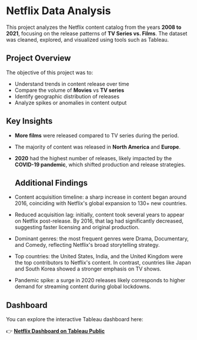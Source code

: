 # Netflix Data Analysis 

This project analyzes the Netflix content catalog from the years **2008 to 2021**, focusing on the release patterns of **TV Series vs. Films**. The dataset was cleaned, explored, and visualized using tools such as Tableau.

## Project Overview

The objective of this project was to:

* Understand trends in content release over time
* Compare the volume of **Movies** vs **TV series**
* Identify geographic distribution of releases
* Analyze spikes or anomalies in content output

## Key Insights

* **More films** were released compared to TV series during the period.
* The majority of content was released in **North America** and **Europe**.
* **2020** had the highest number of releases, likely impacted by the **COVID-19 pandemic**, which shifted production and release strategies.

  ## Additional Findings
* Content acquisition timeline: a sharp increase in content began around 2016, coinciding with Netflix's global expansion to 130+ new countries.
* Reduced acquisition lag: initially, content took several years to appear on Netflix post-release. By 2016, that lag had significantly decreased, suggesting faster licensing and original production.
* Dominant genres: the most frequent genres were Drama, Documentary, and Comedy, reflecting Netflix's broad storytelling strategy.
* Top countries: the United States, India, and the United Kingdom were the top contributors to Netflix's content. In contrast, countries like Japan and South Korea showed a stronger emphasis on TV shows.
* Pandemic spike: a surge in 2020 releases likely corresponds to higher demand for streaming content during global lockdowns.

## Dashboard

You can explore the interactive Tableau dashboard here:

👉 [**Netflix Dashboard on Tableau Public**](https://public.tableau.com/app/profile/sofia.maksymenko/viz/Netflix_17391946256480/Netflix)


